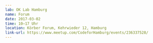 ```yaml
---
lab: OK Lab Hamburg
name: Forum
date: 2017-03-02
time: 10–17 Uhr
location: Körber Forum, Kehrwieder 12, Hamburg
link-url: https://www.meetup.com/CodeforHamburg/events/236337528/
---
```

